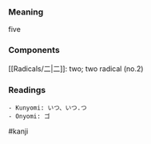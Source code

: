 ### Meaning

five

### Components

[[Radicals/二|二]]: two; two radical (no.2)

### Readings

```
- Kunyomi: いつ、いつ.つ
- Onyomi: ゴ
```

#kanji